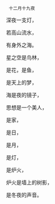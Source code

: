      十二月十九夜 

   深夜一支灯，

   若高山流水，

   有身外之海。

   星之空是鸟林，

   是花，是鱼，

   是天上的梦，

   海是夜的镜子，

   思想是一个美人，

   是家，

   是日，

   是月，

   是灯，

   是炉火，

   炉火是墙上的树影，

   是冬夜的声音。

